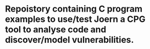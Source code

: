 # Repoistory containing C program examples to use/test Joern <a href="https://github.com/joernio/joern"></a> a CPG tool to analyse code and discover/model vulnerabilities.